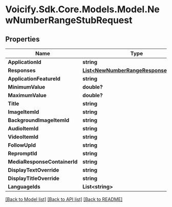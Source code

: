 # Voicify.Sdk.Core.Models.Model.NewNumberRangeStubRequest
## Properties

Name | Type | Description | Notes
------------ | ------------- | ------------- | -------------
**ApplicationId** | **string** |  | 
**Responses** | [**List&lt;NewNumberRangeResponseRequest&gt;**](NewNumberRangeResponseRequest.md) |  | [optional] 
**ApplicationFeatureId** | **string** |  | 
**MinimumValue** | **double?** |  | [optional] 
**MaximumValue** | **double?** |  | [optional] 
**Title** | **string** |  | 
**ImageItemId** | **string** |  | [optional] 
**BackgroundImageItemId** | **string** |  | [optional] 
**AudioItemId** | **string** |  | [optional] 
**VideoItemId** | **string** |  | [optional] 
**FollowUpId** | **string** |  | [optional] 
**RepromptId** | **string** |  | [optional] 
**MediaResponseContainerId** | **string** |  | [optional] 
**DisplayTextOverride** | **string** |  | [optional] 
**DisplayTitleOverride** | **string** |  | [optional] 
**LanguageIds** | **List&lt;string&gt;** |  | [optional] 

[[Back to Model list]](../README.md#documentation-for-models) [[Back to API list]](../README.md#documentation-for-api-endpoints) [[Back to README]](../README.md)

